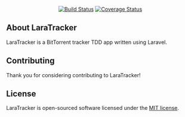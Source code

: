 <p align="center">
<a href="https://travis-ci.org/X-Coder264/tracker"><img src="https://api.travis-ci.org/X-Coder264/tracker.svg" alt="Build Status"></a>
<a href='https://coveralls.io/github/X-Coder264/tracker?branch=master'><img src='https://coveralls.io/repos/github/X-Coder264/tracker/badge.svg?branch=master' alt='Coverage Status' /></a>
</p>

## About LaraTracker

LaraTracker is a BitTorrent tracker TDD app written using Laravel.

## Contributing

Thank you for considering contributing to LaraTracker!

## License

LaraTracker is open-sourced software licensed under the [MIT license](http://opensource.org/licenses/MIT).
